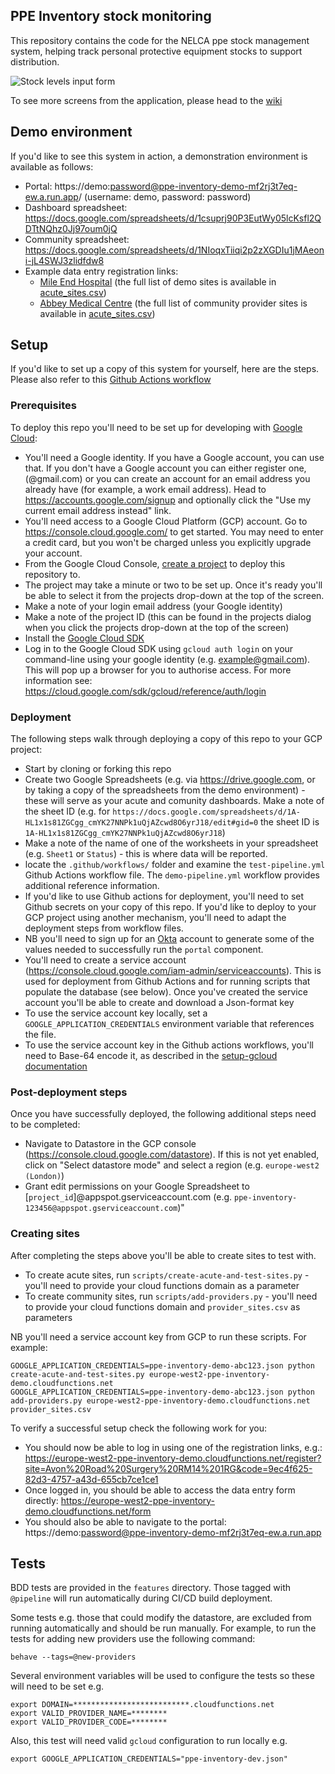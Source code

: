 ## PPE Inventory stock monitoring

This repository contains the code for the NELCA ppe stock management system, helping track personal protective equipment stocks to support distribution. 

![Stock levels input form](https://raw.githubusercontent.com/wiki/notbinary/ppe-inventory/images/form.png)

To see more screens from the application, please head to the [wiki](https://github.com/notbinary/ppe-inventory/wiki)

## Demo environment

If you'd like to see this system in action, a demonstration environment is available as follows:

 * Portal: https://demo:password@ppe-inventory-demo-mf2rj3t7eq-ew.a.run.app/ (username: demo, password: password)
 * Dashboard spreadsheet: https://docs.google.com/spreadsheets/d/1csuprj90P3EutWy05lcKsfl2QDTtNQhz0Jj97oum0jQ
 * Community spreadsheet: https://docs.google.com/spreadsheets/d/1NIoqxTiiqi2p2zXGDIu1jMAeoni-jL4SWJ3zlidfdw8
 * Example data entry registration links: 
   * [Mile End Hospital](https://europe-west2-ppe-inventory-demo.cloudfunctions.net/register?site=Mile+End+Hospital&code=70180369-a332-4a67-8950-fede24f98fec) (the full list of demo sites is available in [acute_sites.csv](https://github.com/notbinary/ppe-inventory/blob/test/scripts/acute_sites.csv))
   * [Abbey Medical Centre](https://europe-west2-ppe-inventory-demo.cloudfunctions.net/register?site=Abbey+Medical+Centre+IG11+8RJ&code=c8b0b20d-dc57-40ee-8bb9-66df0a5cbc19) (the full list of community provider sites is available in [acute_sites.csv](https://github.com/notbinary/ppe-inventory/blob/test/scripts/provider_sites.csv))

## Setup

If you'd like to set up a copy of this system for yourself, here are the steps. Please also refer to this [Github Actions workflow](https://github.com/notbinary/ppe-inventory/blob/test/.github/workflows/demo-pipeline.yml)

### Prerequisites

To deploy this repo you'll need to be set up for developing with [Google Cloud](https://cloud.google.com/):

 * You'll need a Google identity. If you have a Google account, you can use that. If you don't have a Google account you can either register one, (@gmail.com) or you can create an account for an email address you already have (for example, a work email address). Head to https://accounts.google.com/signup and optionally click the "Use my current email address instead" link.
 * You'll need access to a Google Cloud Platform (GCP) account. Go to https://console.cloud.google.com/ to get started. You may need to enter a credit card, but you won't be charged unless you explicitly upgrade your account.
 * From the Google Cloud Console, [create a project](https://cloud.google.com/resource-manager/docs/creating-managing-projects) to deploy this repository to.
 * The project may take a minute or two to be set up. Once it's ready you'll be able to select it from the projects drop-down at the top of the screen.
 * Make a note of your login email address (your Google identity)
 * Make a note of the project ID (this can be found in the projects dialog when you click the projects drop-down at the top of the screen)
 * Install the [Google Cloud SDK](https://cloud.google.com/sdk/install)
 * Log in to the Google Cloud SDK using `gcloud auth login` on your command-line using your google identity (e.g. example@gmail.com). This will pop up a browser for you to authorise access. For more information see: https://cloud.google.com/sdk/gcloud/reference/auth/login

### Deployment

The following steps walk through deploying a copy of this repo to your GCP project:

 * Start by cloning or forking this repo
 * Create two Google Spreadsheets (e.g. via https://drive.google.com, or by taking a copy of the spreadsheets from the demo environment) - these will serve as your acute and comunity dashboards. Make a note of the sheet ID (e.g. for `https://docs.google.com/spreadsheets/d/1A-HL1x1s81ZGCgg_cmYK27NNPk1uQjAZcwd8O6yrJ18/edit#gid=0` the sheet ID is `1A-HL1x1s81ZGCgg_cmYK27NNPk1uQjAZcwd8O6yrJ18`)
 * Make a note of the name of one of the worksheets in your spreadsheet (e.g. `Sheet1` or `Status`) - this is where data will be reported.
 * locate the `.github/workflows/` folder and examine the `test-pipeline.yml` Github Actions workflow file. The `demo-pipeline.yml` workflow provides additional reference information.
 * If you'd like to use Github actions for deployment, you'll need to set Github secrets on your copy of this repo. If you'd like to deploy to your GCP project using another mechanism, you'll need to adapt the deployment steps from workflow files.
 * NB you'll need to sign up for an [Okta](https://www.okta.com/) account to generate some of the values needed to successfully run the `portal` component.
 * You'll need to create a service account (https://console.cloud.google.com/iam-admin/serviceaccounts). This is used for deployment from Github Actions and for running scripts that populate the database (see below). Once you've created the service account you'll be able to create and download a Json-format key
 * To use the service account key locally, set a `GOOGLE_APPLICATION_CREDENTIALS` environment variable that references the file.
 * To use the service account key in the Github actions workflows, you'll need to Base-64 encode it, as described in the [setup-gcloud documentation](https://github.com/GoogleCloudPlatform/github-actions/tree/master/setup-gcloud)

### Post-deployment steps

Once you have successfully deployed, the following additional steps need to be completed:

 * Navigate to Datastore in the GCP console (https://console.cloud.google.com/datastore). If this is not yet enabled, click on "Select datastore mode" and select a region (e.g. `europe-west2 (London)`)
 * Grant edit permissions on your Google Spreadsheet to [`project_id`]@appspot.gserviceaccount.com (e.g. `ppe-inventory-123456@appspot.gserviceaccount.com`)"

### Creating sites

After completing the steps above you'll be able to create sites to test with.

 * To create acute sites, run `scripts/create-acute-and-test-sites.py` - you'll need to provide your cloud functions domain as a parameter
 * To create community sites, run `scripts/add-providers.py` - you'll need to provide your cloud functions domain and `provider_sites.csv` as parameters

NB you'll need a service account key from GCP to run these scripts. For example:

    GOOGLE_APPLICATION_CREDENTIALS=ppe-inventory-demo-abc123.json python create-acute-and-test-sites.py europe-west2-ppe-inventory-demo.cloudfunctions.net
    GOOGLE_APPLICATION_CREDENTIALS=ppe-inventory-demo-abc123.json python add-providers.py europe-west2-ppe-inventory-demo.cloudfunctions.net provider_sites.csv

To verify a successful setup check the following work for you:

 * You should now be able to log in using one of the registration links, e.g.: https://europe-west2-ppe-inventory-demo.cloudfunctions.net/register?site=Avon%20Road%20Surgery%20RM14%201RG&code=9ec4f625-82d3-4757-a43d-655cb7ce1ce1
 * Once logged in, you should be able to access the data entry form directly: https://europe-west2-ppe-inventory-demo.cloudfunctions.net/form
 * You should also be able to navigate to the portal: https://demo:password@ppe-inventory-demo-mf2rj3t7eq-ew.a.run.app


## Tests

BDD tests are provided in the `features` directory. Those tagged with `@pipeline` will run automatically during CI/CD build deployment.

Some tests e.g. those that could modify the datastore, are excluded from running automatically and should be 
run manually. For example, to run the tests for adding new providers use the following command:
```
behave --tags=@new-providers
```  
Several environment variables will be used to configure the tests so these will need to be set e.g.

```
export DOMAIN=**************************.cloudfunctions.net
export VALID_PROVIDER_NAME=********
export VALID_PROVIDER_CODE=********
```
Also, this test will need valid `gcloud` configuration to run locally e.g.
```
export GOOGLE_APPLICATION_CREDENTIALS="ppe-inventory-dev.json"
```


